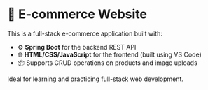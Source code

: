 # 🛒 E-commerce Website

This is a full-stack e-commerce application built with:
- ⚙️ **Spring Boot** for the backend REST API
- 🌐 **HTML/CSS/JavaScript** for the frontend (built using VS Code)
- 📦 Supports CRUD operations on products and image uploads

Ideal for learning and practicing full-stack web development.
